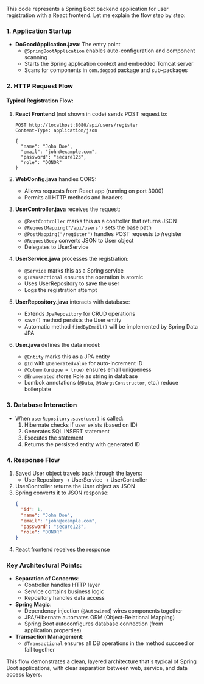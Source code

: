 This code represents a Spring Boot backend application for user registration with a React frontend. Let me explain the flow step by step:

### 1. Application Startup
- **DoGoodApplication.java**: The entry point
  - `@SpringBootApplication` enables auto-configuration and component scanning
  - Starts the Spring application context and embedded Tomcat server
  - Scans for components in `com.dogood` package and sub-packages

### 2. HTTP Request Flow

#### Typical Registration Flow:
1. **React Frontend** (not shown in code) sends POST request to:
   ```
   POST http://localhost:8080/api/users/register
   Content-Type: application/json
   
   {
     "name": "John Doe",
     "email": "john@example.com",
     "password": "secure123",
     "role": "DONOR"
   }
   ```

2. **WebConfig.java** handles CORS:
   - Allows requests from React app (running on port 3000)
   - Permits all HTTP methods and headers

3. **UserController.java** receives the request:
   - `@RestController` marks this as a controller that returns JSON
   - `@RequestMapping("/api/users")` sets the base path
   - `@PostMapping("/register")` handles POST requests to /register
   - `@RequestBody` converts JSON to User object
   - Delegates to UserService

4. **UserService.java** processes the registration:
   - `@Service` marks this as a Spring service
   - `@Transactional` ensures the operation is atomic
   - Uses UserRepository to save the user
   - Logs the registration attempt

5. **UserRepository.java** interacts with database:
   - Extends `JpaRepository` for CRUD operations
   - `save()` method persists the User entity
   - Automatic method `findByEmail()` will be implemented by Spring Data JPA

6. **User.java** defines the data model:
   - `@Entity` marks this as a JPA entity
   - `@Id` with `@GeneratedValue` for auto-increment ID
   - `@Column(unique = true)` ensures email uniqueness
   - `@Enumerated` stores Role as string in database
   - Lombok annotations (`@Data`, `@NoArgsConstructor`, etc.) reduce boilerplate

### 3. Database Interaction
- When `userRepository.save(user)` is called:
  1. Hibernate checks if user exists (based on ID)
  2. Generates SQL INSERT statement
  3. Executes the statement
  4. Returns the persisted entity with generated ID

### 4. Response Flow
1. Saved User object travels back through the layers:
   - UserRepository → UserService → UserController
2. UserController returns the User object as JSON
3. Spring converts it to JSON response:
   ```json
   {
     "id": 1,
     "name": "John Doe",
     "email": "john@example.com",
     "password": "secure123",
     "role": "DONOR"
   }
   ```
4. React frontend receives the response

### Key Architectural Points:
- **Separation of Concerns**:
  - Controller handles HTTP layer
  - Service contains business logic
  - Repository handles data access
- **Spring Magic**:
  - Dependency injection (`@Autowired`) wires components together
  - JPA/Hibernate automates ORM (Object-Relational Mapping)
  - Spring Boot autoconfigures database connection (from application.properties)
- **Transaction Management**:
  - `@Transactional` ensures all DB operations in the method succeed or fail together

This flow demonstrates a clean, layered architecture that's typical of Spring Boot applications, with clear separation between web, service, and data access layers.